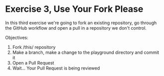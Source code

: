 # Exercise 3, Use Your Fork Please

In this third exercise we're going to fork an existing repository, go through the GitHub workflow and open a pull in a repository we don't control.

Objectives:
1. Fork /this/ repository
2. Make a branch, make a change to the playground directory and commit it
3. Open a Pull Request
4. Wait... Your Pull Request is being reviewed
